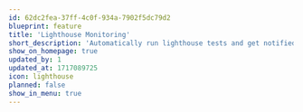 ```yaml
---
id: 62dc2fea-37ff-4c0f-934a-7902f5dc79d2
blueprint: feature
title: 'Lighthouse Monitoring'
short_description: 'Automatically run lighthouse tests and get notified when scores change'
show_on_homepage: true
updated_by: 1
updated_at: 1717089725
icon: lighthouse
planned: false
show_in_menu: true
---
```

